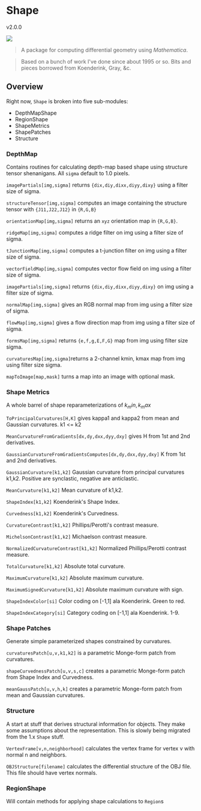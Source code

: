 # Shape

v2.0.0

![](icon.png)

> A package for computing differential geometry using _Mathematica_.

> Based on a bunch of work I've done since about 1995 or so. Bits and pieces borrowed from Koenderink, Gray, &c.

## Overview

Right now, `Shape` is broken into five sub-modules:

* DepthMapShape
* RegionShape
* ShapeMetrics
* ShapePatches
* Structure

### DepthMap

Contains routines for calculating depth-map based shape using structure tensor shenanigans. All `sigma` default to 1.0 pixels.


`imagePartials[img,sigma]` returns `{dix,diy,dixx,diyy,dixy}` using a filter size of sigma.

`structureTensor[img,sigma]` computes an image containing the structure tensor with `{J11,J22,J12}` in `{R,G,B}`

`orientationMap[img,sigma]` returns an `xyz` orientation map in `{R,G,B}`.

`ridgeMap[img,sigma]` computes a ridge filter on img using a filter size of sigma.

`tJunctionMap[img,sigma]` computes a t-junction filter on img using a filter size of sigma.

`vectorFieldMap[img,sigma]` computes vector flow field on img using a filter size of sigma.

`imagePartials[img,sigma]` returns `{dix,diy,dixx,diyy,dixy}` on img using a filter size of sigma.

`normalMap[img,sigma]` gives an RGB normal map from img using a filter size of sigma.

`flowMap[img,sigma]` gives a flow direction map from img using a filter size of sigma.

`formsMap[img,sigma]` returns `{e,f,g,E,F,G}` map from img using filter size sigma.

`curvaturesMap[img,sigma]`returns a 2-channel kmin, kmax map from img using filter size sigma.

`mapToImage[map,mask]` turns a map into an image with optional mask.

### Shape Metrics

A whole barrel of shape reparameterizations of $k_min,k_max$

`ToPrincipalCurvatures[H,K]` gives kappa1 and kappa2 from mean and Gaussian curvatures. k1 <= k2

`MeanCurvatureFromGradients[dx,dy,dxx,dyy,dxy]` gives H from 1st and 2nd derivatives.

`GaussianCurvatureFromGradientsComputes[dx,dy,dxx,dyy,dxy]` K from 1st and 2nd derivatives.

`GaussianCurvature[k1,k2]` Gaussian curvature from principal curvatures k1,k2. Positive are synclastic, negative are anticlastic.

`MeanCurvature[k1,k2]` Mean curvature of k1,k2.

`ShapeIndex[k1,k2]` Koenderink's Shape Index.

`Curvedness[k1,k2]` Koenderink's Curvedness.

`CurvatureContrast[k1,k2]` Phillips/Perotti's contrast measure.

`MichelsonContrast[k1,k2]` Michaelson contrast measure.

`NormalizedCurvatureContrast[k1,k2]` Normalized Phillips/Perotti contrast measure.

`TotalCurvature[k1,k2]` Absolute total curvature.

`MaximumCurvature[k1,k2]` Absolute maximum curvature.

`MaximumSignedCurvature[k1,k2]` Absolute maximum curvature with sign.

`ShapeIndexColor[si]` Color coding on [-1,1] ala Koenderink. Green to red.

`ShapeIndexCategory[si]` Category coding on [-1,1] ala Koenderink. 1-9.

### Shape Patches

Generate simple parameterized shapes constrained by curvatures.

`curvaturesPatch[u,v,k1,k2]` is a parametric Monge-form patch from curvatures.

`shapeCurvednessPatch[u,v,s,c]` creates a parametric Monge-form patch from Shape Index and Curvedness.

`meanGaussPatch[u,v,h,k]` creates a parametric Monge-form patch from mean and Gaussian curvatures.

### Structure

A start at stuff that derives structural information for objects. They make some assumptions about the representation. This is slowly being migrated from the 1.x `Shape` stuff.

`VertexFrame[v,n,neighborhood]` calculates the vertex frame for vertex v with normal n and neighbors.

`OBJStructure[filename]` calculates the differential structure of the OBJ file. This file should have vertex normals.
 

### RegionShape

Will contain methods for applying shape calculations to `Region`s

